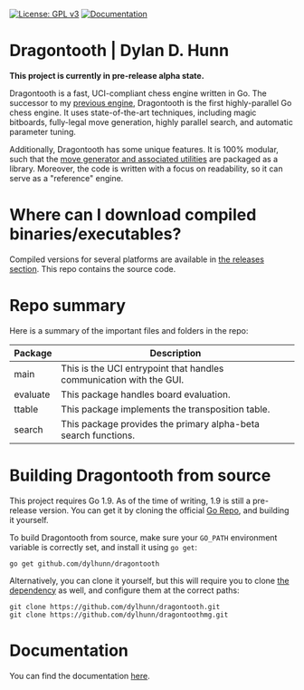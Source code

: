 [![License: GPL v3](https://img.shields.io/badge/License-GPL%20v3-blue.svg)](http://www.gnu.org/licenses/gpl-3.0)
[![Documentation](https://img.shields.io/badge/Documentation-GoDoc-green.svg)](https://godoc.org/github.com/dylhunn/dragontooth)

Dragontooth | Dylan D. Hunn
===========================

**This project is currently in pre-release alpha state.**

Dragontooth is a fast, UCI-compliant chess engine written in Go. The successor to my [previous engine](https://github.com/dylhunn/sabertooth-source), Dragontooth is the first highly-parallel Go chess engine. It uses state-of-the-art techniques, including magic bitboards, fully-legal move generation, highly parallel search, and automatic parameter tuning.

Additionally, Dragontooth has some unique features. It is 100% modular, such that the [move generator and associated utilities](https://github.com/dylhunn/dragontoothmg) are packaged as a library. Moreover, the code is written with a focus on readability, so it can serve as a "reference" engine.

Where can I download compiled binaries/executables?
===================================================

Compiled versions for several platforms are available in [the releases section](https://github.com/dylhunn/dragontooth/releases). This repo contains the source code.

Repo summary
============

Here is a summary of the important files and folders in the repo:

| **Package**         | **Description**                                                                                                                                         |
|--------------|------------------------------------------------------------------------------------------------------------------------------------------------------|
| main       | This is the UCI entrypoint that handles communication with the GUI. |
| evaluate       | This package handles board evaluation. |
| ttable      | This package implements the transposition table. |
| search      | This package provides the primary alpha-beta search functions. |

Building Dragontooth from source
================================

This project requires Go 1.9. As of the time of writing, 1.9 is still a pre-release version. You can get it by cloning the official [Go Repo](https://github.com/golang/go), and building it yourself.

To build Dragontooth from source, make sure your `GO_PATH` environment variable is correctly set, and install it using `go get`:

    go get github.com/dylhunn/dragontooth

Alternatively, you can clone it yourself, but this will require you to clone [the dependency](https://github.com/dylhunn/dragontoothmg) as well, and configure them at the correct paths:

    git clone https://github.com/dylhunn/dragontooth.git
    git clone https://github.com/dylhunn/dragontoothmg.git

Documentation
=============

You can find the documentation [here](https://godoc.org/github.com/dylhunn/dragontooth).